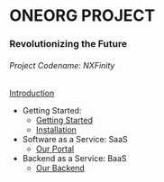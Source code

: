 # ONEORG PROJECT
### Revolutionizing the Future
###### Project Codename: NXFinity  

[Introduction](introduction.md)
  - Getting Started:
    - [Getting Started](./getting_started/installation.md)
    - [Installation](./getting_started/installation.md)
  - Software as a Service: SaaS
    - [Our Portal](./saas/our_portal.md)
  - Backend as a Service: BaaS
    - [Our Backend](./baas/the_backend.md)

